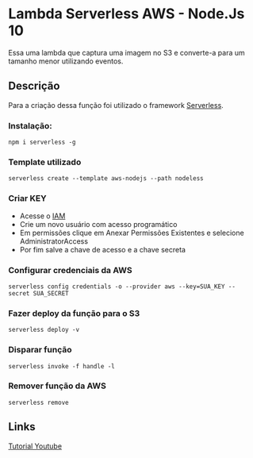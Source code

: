 # Lambda Serverless AWS - Node.Js 10

Essa uma lambda que captura uma imagem no S3 e converte-a para um tamanho menor utilizando eventos.

## Descrição

Para a criação dessa função foi utilizado o framework [Serverless](https://serverless.com/).

### Instalação:
```
npm i serverless -g
```

### Template utilizado
```
serverless create --template aws-nodejs --path nodeless
```

### Criar KEY
- Acesse o [IAM](https://console.aws.amazon.com/iam/home?region=sa-east-1#/home)
- Crie um novo usuário com acesso programático
- Em permissões clique em Anexar Permissões Existentes e selecione AdministratorAccess
- Por fim salve a chave de acesso e a chave secreta

### Configurar credenciais da AWS
```
serverless config credentials -o --provider aws --key=SUA_KEY -- secret SUA_SECRET
```

### Fazer deploy da função para o S3
```
serverless deploy -v
```

### Disparar função
```
serverless invoke -f handle -l
```

### Remover função da AWS
```
serverless remove
```

## Links
[Tutorial Youtube](https://www.youtube.com/watch?v=jiP45rEOEbA)